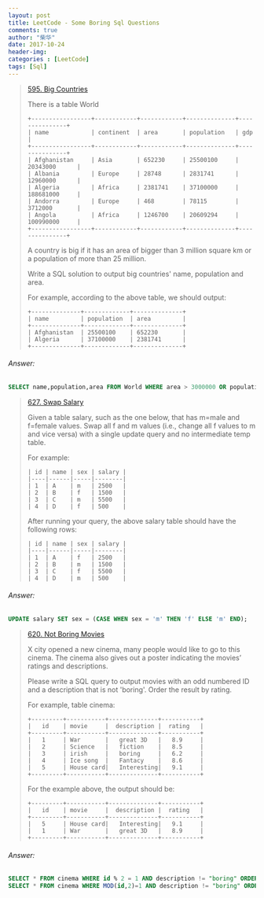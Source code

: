 ```yaml
---
layout: post
title: LeetCode - Some Boring Sql Questions
comments: true
author: "柴华"
date: 2017-10-24
header-img: 
categories : [LeetCode]
tags: [Sql]
---
```


> [595. Big Countries](https://leetcode.com/problems/big-countries/)
>
> There is a table World
>
>     +-----------------+------------+------------+--------------+---------------+
>     | name            | continent  | area       | population   | gdp           |
>     +-----------------+------------+------------+--------------+---------------+
>     | Afghanistan     | Asia       | 652230     | 25500100     | 20343000      |
>     | Albania         | Europe     | 28748      | 2831741      | 12960000      |
>     | Algeria         | Africa     | 2381741    | 37100000     | 188681000     |
>     | Andorra         | Europe     | 468        | 78115        | 3712000       |
>     | Angola          | Africa     | 1246700    | 20609294     | 100990000     |
>     +-----------------+------------+------------+--------------+---------------+
>
> A country is big if it has an area of bigger than 3 million square km or a population of more than 25 million.
>
> Write a SQL solution to output big countries' name, population and area.
>
> For example, according to the above table, we should output:
>
>     +--------------+-------------+--------------+
>     | name         | population  | area         |
>     +--------------+-------------+--------------+
>     | Afghanistan  | 25500100    | 652230       |
>     | Algeria      | 37100000    | 2381741      |
>     +--------------+-------------+--------------+
<!--more-->

###### Answer:
``` sql
SELECT name,population,area FROM World WHERE area > 3000000 OR population > 25000000;
```

> [627. Swap Salary](https://leetcode.com/problems/swap-salary/)
>
> Given a table salary, such as the one below, that has m=male and f=female values. Swap all f and m values (i.e., change all f values to m and vice versa) with a single update query and no intermediate temp table.
>
> For example:
>
>     | id | name | sex | salary |
>     |----|------|-----|--------|
>     | 1  | A    | m   | 2500   |
>     | 2  | B    | f   | 1500   |
>     | 3  | C    | m   | 5500   |
>     | 4  | D    | f   | 500    |
>
> After running your query, the above salary table should have the following rows:
>
>     | id | name | sex | salary |
>     |----|------|-----|--------|
>     | 1  | A    | f   | 2500   |
>     | 2  | B    | m   | 1500   |
>     | 3  | C    | f   | 5500   |
>     | 4  | D    | m   | 500    |

###### Answer:
``` sql
UPDATE salary SET sex = (CASE WHEN sex = 'm' THEN 'f' ELSE 'm' END);
```

> [620. Not Boring Movies](https://leetcode.com/problems/not-boring-movies/)
>
> X city opened a new cinema, many people would like to go to this cinema. The cinema also gives out a poster indicating the movies’ ratings and descriptions.
>
> Please write a SQL query to output movies with an odd numbered ID and a description that is not 'boring'. Order the result by rating.
>
> For example, table cinema:
>
>     +---------+-----------+--------------+-----------+
>     |   id    | movie     |  description |  rating   |
>     +---------+-----------+--------------+-----------+
>     |   1     | War       |   great 3D   |   8.9     |
>     |   2     | Science   |   fiction    |   8.5     |
>     |   3     | irish     |   boring     |   6.2     |
>     |   4     | Ice song  |   Fantacy    |   8.6     |
>     |   5     | House card|   Interesting|   9.1     |
>     +---------+-----------+--------------+-----------+
>
> For the example above, the output should be:
>
>     +---------+-----------+--------------+-----------+
>     |   id    | movie     |  description |  rating   |
>     +---------+-----------+--------------+-----------+
>     |   5     | House card|   Interesting|   9.1     |
>     |   1     | War       |   great 3D   |   8.9     |
>     +---------+-----------+--------------+-----------+

###### Answer:
``` sql
SELECT * FROM cinema WHERE id % 2 = 1 AND description != "boring" ORDER BY rating DESC;
SELECT * FROM cinema WHERE MOD(id,2)=1 AND description != "boring" ORDER BY rating DESC;
```



